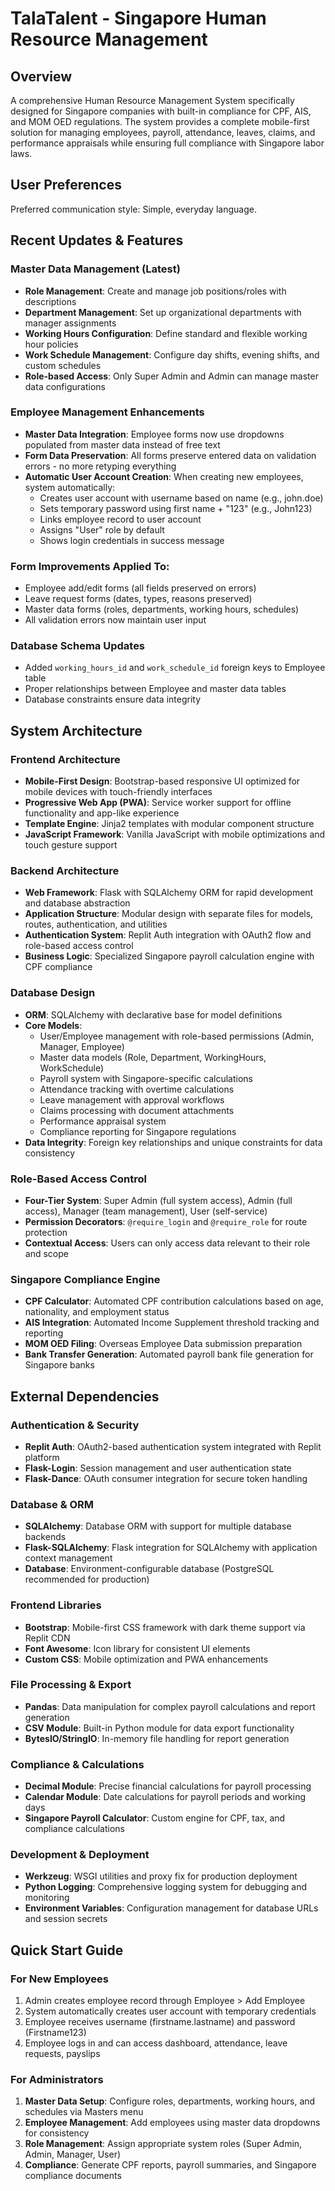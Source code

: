 # TalaTalent - Singapore Human Resource Management

## Overview

A comprehensive Human Resource Management System specifically designed for Singapore companies with built-in compliance for CPF, AIS, and MOM OED regulations. The system provides a complete mobile-first solution for managing employees, payroll, attendance, leaves, claims, and performance appraisals while ensuring full compliance with Singapore labor laws.

## User Preferences

Preferred communication style: Simple, everyday language.

## Recent Updates & Features

### Master Data Management (Latest)
- **Role Management**: Create and manage job positions/roles with descriptions
- **Department Management**: Set up organizational departments with manager assignments
- **Working Hours Configuration**: Define standard and flexible working hour policies
- **Work Schedule Management**: Configure day shifts, evening shifts, and custom schedules
- **Role-based Access**: Only Super Admin and Admin can manage master data configurations

### Employee Management Enhancements
- **Master Data Integration**: Employee forms now use dropdowns populated from master data instead of free text
- **Form Data Preservation**: All forms preserve entered data on validation errors - no more retyping everything
- **Automatic User Account Creation**: When creating new employees, system automatically:
  - Creates user account with username based on name (e.g., john.doe)
  - Sets temporary password using first name + "123" (e.g., John123)
  - Links employee record to user account
  - Assigns "User" role by default
  - Shows login credentials in success message

### Form Improvements Applied To:
- Employee add/edit forms (all fields preserved on errors)
- Leave request forms (dates, types, reasons preserved)
- Master data forms (roles, departments, working hours, schedules)
- All validation errors now maintain user input

### Database Schema Updates
- Added `working_hours_id` and `work_schedule_id` foreign keys to Employee table
- Proper relationships between Employee and master data tables
- Database constraints ensure data integrity

## System Architecture

### Frontend Architecture
- **Mobile-First Design**: Bootstrap-based responsive UI optimized for mobile devices with touch-friendly interfaces
- **Progressive Web App (PWA)**: Service worker support for offline functionality and app-like experience
- **Template Engine**: Jinja2 templates with modular component structure
- **JavaScript Framework**: Vanilla JavaScript with mobile optimizations and touch gesture support

### Backend Architecture
- **Web Framework**: Flask with SQLAlchemy ORM for rapid development and database abstraction
- **Application Structure**: Modular design with separate files for models, routes, authentication, and utilities
- **Authentication System**: Replit Auth integration with OAuth2 flow and role-based access control
- **Business Logic**: Specialized Singapore payroll calculation engine with CPF compliance

### Database Design
- **ORM**: SQLAlchemy with declarative base for model definitions
- **Core Models**: 
  - User/Employee management with role-based permissions (Admin, Manager, Employee)
  - Master data models (Role, Department, WorkingHours, WorkSchedule)
  - Payroll system with Singapore-specific calculations
  - Attendance tracking with overtime calculations
  - Leave management with approval workflows
  - Claims processing with document attachments
  - Performance appraisal system
  - Compliance reporting for Singapore regulations
- **Data Integrity**: Foreign key relationships and unique constraints for data consistency

### Role-Based Access Control
- **Four-Tier System**: Super Admin (full system access), Admin (full access), Manager (team management), User (self-service)
- **Permission Decorators**: `@require_login` and `@require_role` for route protection
- **Contextual Access**: Users can only access data relevant to their role and scope

### Singapore Compliance Engine
- **CPF Calculator**: Automated CPF contribution calculations based on age, nationality, and employment status
- **AIS Integration**: Automated Income Supplement threshold tracking and reporting
- **MOM OED Filing**: Overseas Employee Data submission preparation
- **Bank Transfer Generation**: Automated payroll bank file generation for Singapore banks

## External Dependencies

### Authentication & Security
- **Replit Auth**: OAuth2-based authentication system integrated with Replit platform
- **Flask-Login**: Session management and user authentication state
- **Flask-Dance**: OAuth consumer integration for secure token handling

### Database & ORM
- **SQLAlchemy**: Database ORM with support for multiple database backends
- **Flask-SQLAlchemy**: Flask integration for SQLAlchemy with application context management
- **Database**: Environment-configurable database (PostgreSQL recommended for production)

### Frontend Libraries
- **Bootstrap**: Mobile-first CSS framework with dark theme support via Replit CDN
- **Font Awesome**: Icon library for consistent UI elements
- **Custom CSS**: Mobile optimization and PWA enhancements

### File Processing & Export
- **Pandas**: Data manipulation for complex payroll calculations and report generation
- **CSV Module**: Built-in Python module for data export functionality
- **BytesIO/StringIO**: In-memory file handling for report generation

### Compliance & Calculations
- **Decimal Module**: Precise financial calculations for payroll processing
- **Calendar Module**: Date calculations for payroll periods and working days
- **Singapore Payroll Calculator**: Custom engine for CPF, tax, and compliance calculations

### Development & Deployment
- **Werkzeug**: WSGI utilities and proxy fix for production deployment
- **Python Logging**: Comprehensive logging system for debugging and monitoring
- **Environment Variables**: Configuration management for database URLs and session secrets

## Quick Start Guide

### For New Employees
1. Admin creates employee record through Employee > Add Employee
2. System automatically creates user account with temporary credentials
3. Employee receives username (firstname.lastname) and password (Firstname123)
4. Employee logs in and can access dashboard, attendance, leave requests, payslips

### For Administrators
1. **Master Data Setup**: Configure roles, departments, working hours, and schedules via Masters menu
2. **Employee Management**: Add employees using master data dropdowns for consistency
3. **Role Management**: Assign appropriate system roles (Super Admin, Admin, Manager, User)
4. **Compliance**: Generate CPF reports, payroll summaries, and Singapore compliance documents